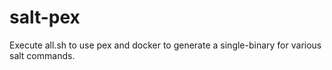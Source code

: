 # salt-pex

Execute all.sh to use pex and docker to generate a single-binary for various salt commands.
